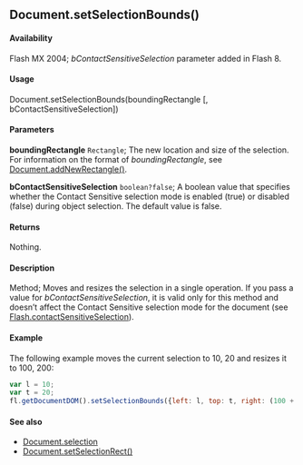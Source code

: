## Document.setSelectionBounds()

#### Availability

Flash MX 2004; *bContactSensitiveSelection* parameter added in Flash 8.

#### Usage

Document.setSelectionBounds(boundingRectangle [, bContactSensitiveSelection])

#### Parameters

**boundingRectangle** `Rectangle`; The new location and size of the selection. For information on the format of *boundingRectangle*, see [Document.addNewRectangle()](../Document_object/Document10.md).

**bContactSensitiveSelection** `boolean?false`; A boolean value that specifies whether the Contact Sensitive selection mode is enabled (true) or disabled (false) during object selection. The default value is false.

#### Returns

Nothing.

#### Description

Method; Moves and resizes the selection in a single operation.
If you pass a value for *bContactSensitiveSelection*, it is valid only for this method and doesn’t affect the Contact Sensitive selection mode for the document (see [Flash.contactSensitiveSelection](../Flash_object/Flash14.md)).

#### Example

The following example moves the current selection to 10, 20 and resizes it to 100, 200:

```javascript
var l = 10;
var t = 20;
fl.getDocumentDOM().setSelectionBounds({left: l, top: t, right: (100 + l), bottom: (200 + t)});
```

#### See also

- [Document.selection](../Document_object/Document430.md)
- [Document.setSelectionRect()](../Document_object/Document9689.md)
